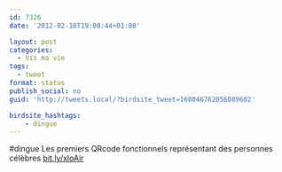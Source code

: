 ```yaml
---
id: 7326
date: '2012-02-10T19:00:44+01:00'

layout: post
categories:
  - Vis ma vie
tags:
  - tweet
format: status
publish_social: no
guid: 'http://tweets.local/?birdsite_tweet=168046762056089602'

birdsite_hashtags:
    - dingue
---
```


\#dingue Les premiers QRcode fonctionnels représentant des personnes célèbres [bit.ly/xloAir](http://bit.ly/xloAir)